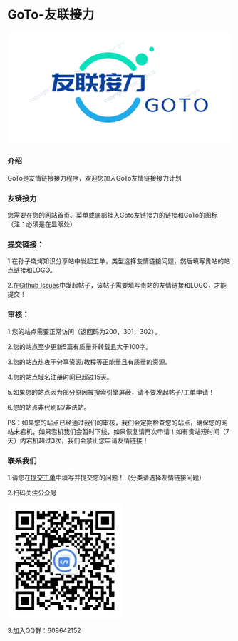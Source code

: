 # GoTo-友联接力

![GoTologo](help/Screenshot_20221107_205939%20(1).png)

### 介绍

GoTo是友情链接接力程序，欢迎您加入GoTo友情链接接力计划

### 友链接力

您需要在您的网站首页、菜单或底部挂入Goto友链接力的链接和GoTo的图标（注：必须是在显眼处）

### 提交链接：

1.在孙子烧烤知识分享站中发起工单，类型选择友情链接问题，然后填写贵站的站点链接和LOGO。

2.在[Github Issues](https://github.com/szsk2022/gotolink)中发起帖子，该帖子需要填写贵站的友情链接和LOGO，才能提交！

### 审核：

1.您的站点需要正常访问（返回码为200，301，302）。

2.您的站点至少更新5篇有质量非转载且大于100字。

3.您的站点热衷于分享资源/教程等正能量且有质量的资源。

4.您的站点域名注册时间已超过15天。

5.如果您的站点因为部分原因被搜索引擎屏蔽，请不要发起帖子/工单申请！

6.您的站点非代刷站/非法站。

PS：如果您的站点已经通过我们的审核，我们会定期检查您的站点，确保您的网站未宕机，如果宕机我们会暂时下线，如果恢复请再次申请！如有贵站短时间（7天）内宕机超过3次，我们会禁止您申请友情链接！

### 联系我们

1.请您在[提交工单](https://www.sunzishaokao.com/提交工单)中填写并提交您的问题！（分类请选择友情链接问题）

2.扫码关注公众号

![扫码关注孙子烧烤知识分享站公众号](help/qrcode_for_gh_0c3cc3a17782_258.jpg)

3.加入QQ群：609642152
